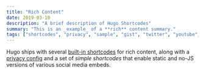 ```yaml
---
title: "Rich Content"
date: 2019-03-10
description: "A brief description of Hugo Shortcodes"
summary: "This is an _example_ of a **rich** content summary."
tags: ["shortcodes", "privacy", "sample", "gist", "twitter", "youtube", "vimeo"]
---
```


Hugo ships with several [built-in shortcodes](https://gohugo.io/content-management/shortcodes/#use-hugos-built-in-shortcodes) for rich content, along with a [privacy config](https://gohugo.io/about/hugo-and-gdpr/) and a set of _simple shortcodes_ that enable static and no-JS versions of various social media embeds.


